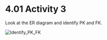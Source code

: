 # 4.01 Activity 3

Look at the ER diagram and identify PK and FK.

![Identify_PK_FK](https://education-team-2020.s3-eu-west-1.amazonaws.com/data-analytics/3.1-identify_PK_FK.png)
